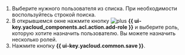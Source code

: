 1. Выберите нужного пользователя из списка. При необходимости воспользуйтесь строкой поиска.
1. В открывшемся окне нажмите кнопку ![plus](../../_assets/console-icons/plus.svg) **{{ ui-key.yacloud_components.acl.action.add-role }}** и выберите роль, которую хотите назначить пользователю. Вы можете назначить несколько ролей.
1. Нажмите кнопку **{{ ui-key.yacloud.common.save }}**.